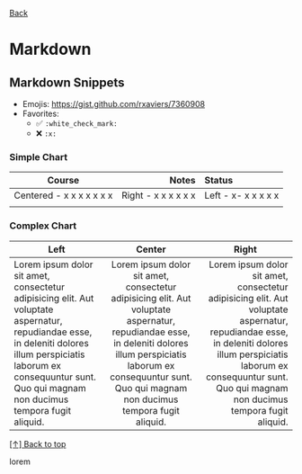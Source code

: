 [Back](https://github.com/coolinmc6/front-end-dev#front-end-development)
<a name="top"></a>

# Markdown

## Markdown Snippets

- Emojis: https://gist.github.com/rxaviers/7360908
- Favorites:
  - ✅ `:white_check_mark:`
  - ❌ `:x:`

### Simple Chart

| Course | Notes | Status |
|:--------:|-------:|:--------|
|Centered - x x x x x x x|Right - x x x x x x |Left - x-  x x x x x |
||||

### Complex Chart

<table>
  <thead>
    <tr>
      <th>Left</th>
      <th>Center</th>
      <th>Right</th>
    </tr>
  <thead>
  <tbody>
    <tr>
      <td style="text-align: left;">Lorem ipsum dolor sit amet, consectetur adipisicing elit. Aut voluptate aspernatur, repudiandae esse, in deleniti dolores illum perspiciatis laborum ex consequuntur sunt. Quo qui magnam non ducimus tempora fugit aliquid.</td>
      <td style="text-align: center;">Lorem ipsum dolor sit amet, consectetur adipisicing elit. Aut voluptate aspernatur, repudiandae esse, in deleniti dolores illum perspiciatis laborum ex consequuntur sunt. Quo qui magnam non ducimus tempora fugit aliquid.</td>
      <td style="text-align: right;">Lorem ipsum dolor sit amet, consectetur adipisicing elit. Aut voluptate aspernatur, repudiandae esse, in deleniti dolores illum perspiciatis laborum ex consequuntur sunt. Quo qui magnam non ducimus tempora fugit aliquid.</td>
    </tr>
</table>

[[↑] Back to top](#top)

lorem 